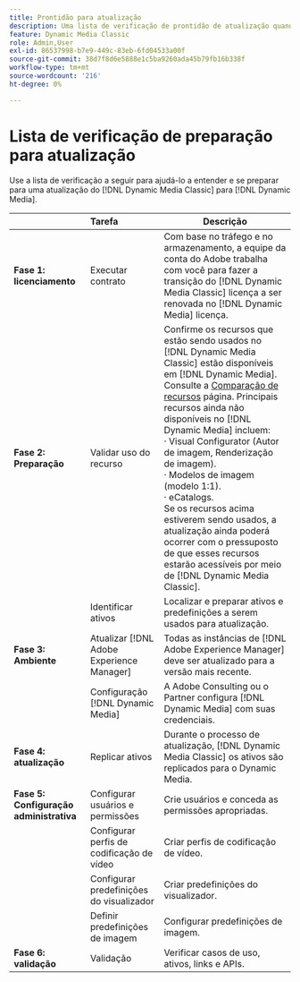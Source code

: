 ```yaml
---
title: Prontidão para atualização
description: Uma lista de verificação de prontidão de atualização quando você deseja avançar de [!DNL Adobe Dynamic Media Classic] para [!DNL Dynamic Media] em [!DNL Adobe Experience Manager].
feature: Dynamic Media Classic
role: Admin,User
exl-id: 86537998-b7e9-449c-83eb-6fd04533a00f
source-git-commit: 38d7f8d6e5888e1c5ba9260ada45b79fb16b338f
workflow-type: tm+mt
source-wordcount: '216'
ht-degree: 0%

---
```


# Lista de verificação de preparação para atualização

Use a lista de verificação a seguir para ajudá-lo a entender e se preparar para uma atualização do [!DNL Dynamic Media Classic] para [!DNL Dynamic Media].

|  | Tarefa | Descrição |
| :--- | :--- | --- |
| **Fase 1: licenciamento** | Executar contrato | Com base no tráfego e no armazenamento, a equipe da conta do Adobe trabalha com você para fazer a transição do [!DNL Dynamic Media Classic] licença a ser renovada no [!DNL Dynamic Media] licença. |
| **Fase 2: Preparação** | Validar uso do recurso | Confirme os recursos que estão sendo usados no [!DNL Dynamic Media Classic] estão disponíveis em [!DNL Dynamic Media]. Consulte a [Comparação de recursos](/help/using/upgrade-feature-comparison.md) página. Principais recursos ainda não disponíveis no [!DNL Dynamic Media] incluem:<br>· Visual Configurator (Autor de imagem, Renderização de imagem).<br>· Modelos de imagem (modelo 1:1).<br>· eCatalogs.<br>Se os recursos acima estiverem sendo usados, a atualização ainda poderá ocorrer com o pressuposto de que esses recursos estarão acessíveis por meio de [!DNL Dynamic Media Classic]. |
|  | Identificar ativos | Localizar e preparar ativos e predefinições a serem usados para atualização. |
| **Fase 3: Ambiente** | Atualizar [!DNL Adobe Experience Manager] | Todas as instâncias de [!DNL Adobe Experience Manager] deve ser atualizado para a versão mais recente. |
|  | Configuração [!DNL Dynamic Media] | A Adobe Consulting ou o Partner configura [!DNL Dynamic Media] com suas credenciais. |
| **Fase 4: atualização** | Replicar ativos | Durante o processo de atualização, [!DNL Dynamic Media Classic] os ativos são replicados para o Dynamic Media. |
| **Fase 5: Configuração administrativa** | Configurar usuários e permissões | Crie usuários e conceda as permissões apropriadas. |
|  | Configurar perfis de codificação de vídeo | Criar perfis de codificação de vídeo. |
|  | Configurar predefinições do visualizador | Criar predefinições do visualizador. |
|  | Definir predefinições de imagem | Configurar predefinições de imagem. |
| **Fase 6: validação** | Validação | Verificar casos de uso, ativos, links e APIs. |
